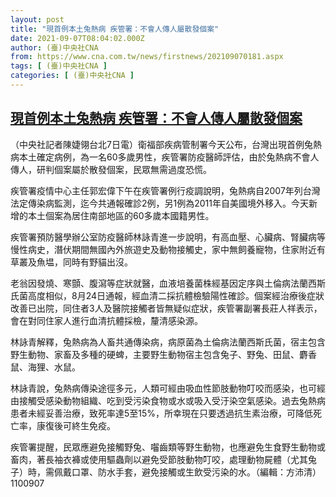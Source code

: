 ```yaml
---
layout: post
title: "現首例本土兔熱病 疾管署：不會人傳人屬散發個案"
date: 2021-09-07T08:04:02.000Z
author: (臺)中央社CNA
from: https://www.cna.com.tw/news/firstnews/202109070181.aspx
tags: [ (臺)中央社CNA ]
categories: [ (臺)中央社CNA ]
---
```

<!--1631001842000-->
[現首例本土兔熱病 疾管署：不會人傳人屬散發個案](https://www.cna.com.tw/news/firstnews/202109070181.aspx)
------

<div>
<div></div><div class="paragraph"><p>（中央社記者陳婕翎台北7日電）衛福部疾病管制署今天公布，台灣出現首例兔熱病本土確定病例，為一名60多歲男性，疾管署防疫醫師評估，由於兔熱病不會人傳人，研判個案屬於散發個案，民眾無需過度恐慌。</p><p>疾管署疫情中心主任郭宏偉下午在疾管署例行疫調說明，兔熱病自2007年列台灣法定傳染病監測，迄今共通報確診2例，另1例為2011年自美國境外移入。今天新增的本土個案為居住南部地區的60多歲本國籍男性。</p><p>疾管署預防醫學辦公室防疫醫師林詠青進一步說明，有高血壓、心臟病、腎臟病等慢性病史，潛伏期間無國內外旅遊史及動物接觸史，家中無飼養寵物，住家附近有草叢及魚塭，同時有野貓出沒。</p><p>老翁因發燒、寒顫、腹瀉等症狀就醫，血液培養菌株經基因定序與土倫病法蘭西斯氏菌高度相似，8月24日通報，經血清二採抗體檢驗陽性確診。個案經治療後症狀改善已出院，同住者3人及醫院接觸者皆無疑似症狀，疾管署副署長莊人祥表示，會在對同住家人進行血清抗體採檢，釐清感染源。</p><p>林詠青解釋，兔熱病為人畜共通傳染病，病原菌為土倫病法蘭西斯氏菌，宿主包含野生動物、家畜及多種的硬蜱，主要野生動物宿主包含兔子、野兔、田鼠、麝香鼠、海狸、水鼠。</p><p>林詠青說，兔熱病傳染途徑多元，人類可經由吸血性節肢動物叮咬而感染，也可經由接觸受感染動物組織、吃到受污染食物或水或吸入受汙染空氣感染。過去兔熱病患者未經妥善治療，致死率達5至15%，所幸現在只要透過抗生素治療，可降低死亡率，康復後可終生免疫。</p><p>疾管署提醒，民眾應避免接觸野兔、囓齒類等野生動物，也應避免生食野生動物或畜肉，著長袖衣褲或使用驅蟲劑以避免受節肢動物叮咬，處理動物屍體（尤其兔子）時，需佩戴口罩、防水手套，避免接觸或生飲受污染的水。（編輯：方沛清）1100907</p></div>
</div>
